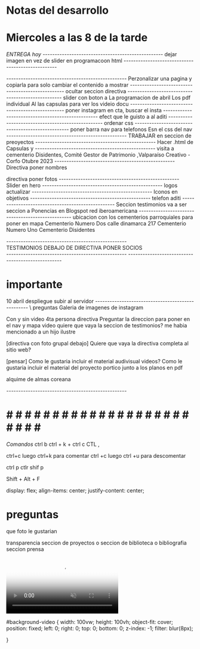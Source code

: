 # Notas del desarrollo
# Miercoles a las 8 de la tarde  
*ENTREGA hoy*
*--------------------------------------------------*
dejar imagen en vez de slider en programacoon html
*--------------------------------------------------*

*--------------------------------------------------*
Perzonalizar una pagina y copiarla 
para solo cambiar el contenido a mostrar
*--------------------------------------------------*
ocultar  seccion directiva 
*--------------------------------------------------*
slider con boton a 
La programacion de abril
Los pdf individual
Al las capsulas para ver los videio docu
*--------------------------------------------------*
poner instagram en cta, buscar el insta
*--------------------------------------------------*
efect que le guisto a al aditi
*--------------------------------------------------*
ordenar css
*--------------------------------------------------*
poner barra nav para telefonos  Esn el css del nav
*--------------------------------------------------*
TRABAJAR en seccion de preoyectos
*--------------------------------------------------*
Hacer .html de Capsulas y 
*--------------------------------------------------*
visita a cementerio Disidentes, Comité Gestor de Patrimonio ,Valparaíso Creativo -Corfo Otubre 2023
*--------------------------------------------------*
Directiva poner nombres

directiva poner fotos
*--------------------------------------------------*
Slider en hero
*--------------------------------------------------*
logos actualizar 
*--------------------------------------------------*
Iconos en objetivos
*--------------------------------------------------*
telefon aditi
*--------------------------------------------------*
Seccion testimonios va a ser seccion a
Ponencias en Blogspot red iberoamericana
*--------------------------------------------------*
ubicacion con los cementerios parroquiales para poner en mapa 
Cementerio Numero Dos calle dinamarca 217
Cementerio Numero Uno 
Cementerio Disidentes 

*--------------------------------------------------*\
TESTIMONIOS DEBAJO DE DIRECTIVA 
PONER SOCIOS  
*--------------------------------------------------*
*--------------------------------------------------*
# importante 
10 abril despliegue 
subir al servidor 
*--------------------------------------------------*
\\ preguntas
Galeria de imagenes de instagram 

Con y sin video 
4ta persona directiva
Preguntar la direccion para poner en el nav y mapa
video 
quiere que vaya la seccion de testimonios?
me habia mencionado a un hijo ilustre

[directiva con foto grupal debajo] 
Quiere que vaya la directiva completa al sitio web?

[pensar]
Como le gustaria incluir el material audivisual videos?
Como le gustaria incluir el material del proyecto portico junto a los
planos en pdf 

alquime de almas coreana




*--------------------------------------------------*
# # # # # # # # # # # # # # # # # # # # # # # # # #



*Comandos*
ctrl b
ctrl + k + ctrl c
CTL ,

ctrl+c luego ctrl+k para comentar
ctrl +c luego ctrl +u para descomentar

ctrl p
ctlr shif p

Shift + Alt + F

  display: flex;
  align-items: center;
  justify-content: center;

# preguntas
que foto le gustarian

transparencia 
seccion de proyectos
o seccion de biblioteca o bibliografia seccion prensa






<!-- ======= Vídeo de fondo ======= -->
  <video id="background-video" autoplay loop muted poster="assets/img/mapa.jpg">
    <source src="assets/img/CompactoHuertas.mp4.mp4" type="video/mp4">
  </video>
<!-- ======= End Vídeo de fondo ======= -->


#background-video {
  width: 100vw;
  height: 100vh;
  object-fit: cover;
  position: fixed;
  left: 0;
  right: 0;
  top: 0;
  bottom: 0;
  z-index: -1;
  filter: blur(8px);

}